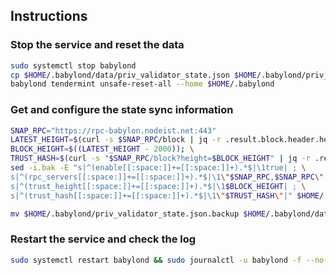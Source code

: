 ## Instructions

### Stop the service and reset the data

```bash
sudo systemctl stop babylond
cp $HOME/.babylond/data/priv_validator_state.json $HOME/.babylond/priv_validator_state.json.backup
babylond tendermint unsafe-reset-all --home $HOME/.babylond
```

### Get and configure the state sync information

```bash
SNAP_RPC="https://rpc-babylon.nodeist.net:443"
LATEST_HEIGHT=$(curl -s $SNAP_RPC/block | jq -r .result.block.header.height); \
BLOCK_HEIGHT=$((LATEST_HEIGHT - 2000)); \
TRUST_HASH=$(curl -s "$SNAP_RPC/block?height=$BLOCK_HEIGHT" | jq -r .result.block_id.hash)
sed -i.bak -E "s|^(enable[[:space:]]+=[[:space:]]+).*$|\1true| ; \
s|^(rpc_servers[[:space:]]+=[[:space:]]+).*$|\1\"$SNAP_RPC,$SNAP_RPC\"| ; \
s|^(trust_height[[:space:]]+=[[:space:]]+).*$|\1$BLOCK_HEIGHT| ; \
s|^(trust_hash[[:space:]]+=[[:space:]]+).*$|\1\"$TRUST_HASH\"|" $HOME/.babylond/config/config.toml

mv $HOME/.babylond/priv_validator_state.json.backup $HOME/.babylond/data/priv_validator_state.json
```

### Restart the service and check the log

```bash
sudo systemctl restart babylond && sudo journalctl -u babylond -f --no-hostname -o cat
```

